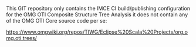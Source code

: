 This GIT repository only contains the IMCE CI build/publishing configuration
for the OMG OTI Composite Structure Tree Analysis
it does not contain any of the OMG OTI Core source code per se:

https://www.omgwiki.org/repos/TIWG/Eclipse%20Scala%20Projects/org.omg.oti.trees/
